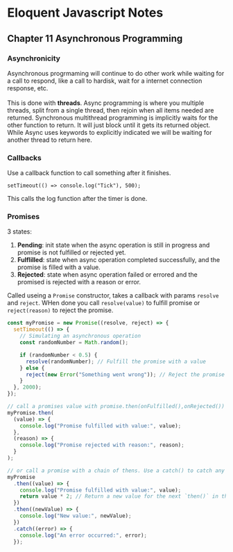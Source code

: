 # Eloquent Javascript Notes

## Chapter 11 Asynchronous Programming

### Asynchronicity

Asynchronous progrmaming will continue to do other work while waiting for a call to respond, like a call to hardisk, wait for a internet connection response, etc.
<br>
<br>
This is done with **threads**. Async programming is where you multiple threads, split from a single thread, then rejoin when all items needed are returned. Synchronous multithread programming is implicitly waits for the other function to return. It will just block until it gets its returned object. While Async uses keywords to explicitly indicated we will be waiting for another thread to return here.

### Callbacks

Use a callback function to call something after it finishes.

```
setTimeout(() => console.log("Tick"), 500);
```

This calls the log function after the timer is done.

### Promises

3 states: <br>

1. **Pending**: init state when the async operation is still in progress and promise is not fulfilled or rejected yet.
2. **Fulflilled**: state when async operation completed successfully, and the promise is filled with a value.
3. **Rejected**: state when async operation failed or errored and the promised is rejected with a reason or error.

Called useing a `Promise` constructor, takes a callback with params `resolve` and `reject`. WHen done you call `resolve(value)` to fulfill promise or `reject(reason)` to reject the promise.

```javascript
const myPromise = new Promise((resolve, reject) => {
  setTimeout(() => {
    // Simulating an asynchronous operation
    const randomNumber = Math.random();

    if (randomNumber < 0.5) {
      resolve(randomNumber); // Fulfill the promise with a value
    } else {
      reject(new Error("Something went wrong")); // Reject the promise with an error
    }
  }, 2000);
});

// call a promises value with promise.then(onFulfilled(),onRejected())
myPromise.then(
  (value) => {
    console.log("Promise fulfilled with value:", value);
  },
  (reason) => {
    console.log("Promise rejected with reason:", reason);
  }
);

// or call a promise with a chain of thens. Use a catch() to catch any errors and recover
myPromise
  .then((value) => {
    console.log("Promise fulfilled with value:", value);
    return value * 2; // Return a new value for the next `then()` in the chain
  })
  .then((newValue) => {
    console.log("New value:", newValue);
  })
  .catch((error) => {
    console.log("An error occurred:", error);
  });
```
